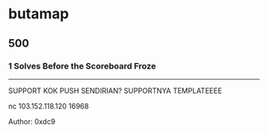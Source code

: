 # butamap
## 500
### 1 Solves Before the Scoreboard Froze
---
SUPPORT KOK PUSH SENDIRIAN? SUPPORTNYA TEMPLATEEEE

nc 103.152.118.120 16968

Author: 0xdc9
